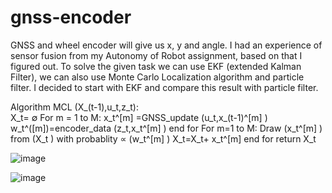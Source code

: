 # gnss-encoder

GNSS and wheel encoder will give us x, y and angle. I had an experience of sensor fusion from my Autonomy of Robot assignment, based on that I figured out. To solve the given task we can use EKF (extended Kalman Filter), we can also use Monte Carlo Localization algorithm and particle filter. I decided to start with EKF and compare this result with particle filter. 



Algorithm MCL (X_(t-1),u_t,z_t):	
	X_t= ∅ 
	For m = 1 to M:
		x_t^[m] =GNSS_update (u_t,x_(t-1)^[m]  )
		w_t^([m])=encoder_data (z_t,x_t^[m]  )
	end for
	For m=1 to M:
		Draw (x_t^[m]  )  from (X_t )  with probablity ∝ (w_t^[m]  )
		X_t=X_t+ x_t^[m] 
	end for
	return X_t
	
![image](https://user-images.githubusercontent.com/82445577/130588071-68aea8be-3cc9-46df-81cc-0614632fb2a7.png)

	
![image](https://user-images.githubusercontent.com/82445577/130587966-65490366-15b2-4858-86bb-78f00b57438e.png)
